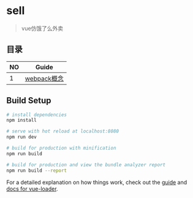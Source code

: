 # sell

> vue仿饿了么外卖

## 目录

NO| Guide |
---| --- | 
 1 |  [webpack概念](https://github.com/qinjingfei/sell/blob/master/notes/webpack.md)  |


## Build Setup

``` bash
# install dependencies
npm install

# serve with hot reload at localhost:8080
npm run dev

# build for production with minification
npm run build

# build for production and view the bundle analyzer report
npm run build --report
```

For a detailed explanation on how things work, check out the [guide](http://vuejs-templates.github.io/webpack/) and [docs for vue-loader](http://vuejs.github.io/vue-loader).


